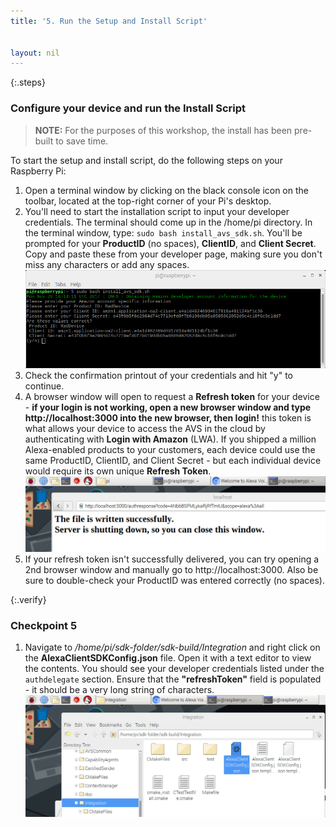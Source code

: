 ```yaml
---
title: '5. Run the Setup and Install Script'


layout: nil
---
```


{:.steps}
### Configure your device and run the Install Script

> **NOTE:** For the purposes of this workshop, the install has been pre-built to save time.  

To start the setup and install script, do the following steps on your Raspberry Pi:

1. Open a terminal window by clicking on the black console icon on the toolbar, located at the top-right corner of your Pi's desktop.
2. You'll need to start the installation script to input your developer credentials.  The terminal should come up in the /home/pi directory.  In the terminal window, type: 
`sudo bash install_avs_sdk.sh`.  You'll be prompted for your **ProductID** (no spaces), **ClientID**, and **Client Secret**.  Copy and paste these from your developer page, making sure you don't miss any characters or add any spaces.
![](assets/InstallScript.png)
3. Check the confirmation printout of your credentials and hit "y" to continue.
4. A browser window will open to request a **Refresh token** for your device - **if your login is not working, open a new browser window and type http://localhost:3000 into the new browser, then login!** this token is what allows your device to access the AVS in the cloud by authenticating with **Login with Amazon** (LWA).  If you shipped a million Alexa-enabled products to your customers, each device could use the same ProductID, ClientID, and Client Secret - but each individual device would require its own unique **Refresh Token**.  
![](assets/TokenSuccess.png)
5. If your refresh token isn't successfully delivered, you can try opening a 2nd browser window and manually go to http://localhost:3000.  Also be sure to double-check your ProductID was entered correctly (no spaces).

{:.verify}
### Checkpoint 5

1. Navigate to */home/pi/sdk-folder/sdk-build/Integration* and right click on the **AlexaClientSDKConfig.json** file.  Open it with a text editor to view the contents.  You should see your developer credentials listed under the `authdelegate` section.  Ensure that the **"refreshToken"** field is populated - it should be a very long string of characters.
![](assets/JSONcheck.png)
